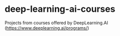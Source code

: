 # deep-learning-ai-courses
Projects from courses offered by DeepLearning.AI (https://www.deeplearning.ai/programs/)
